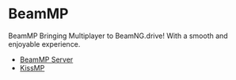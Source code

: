 # BeamMP

BeamMP Bringing Multiplayer to BeamNG.drive! With a smooth and enjoyable experience.

* [BeamMP Server](beammp)
* [KissMP](kissmp)
